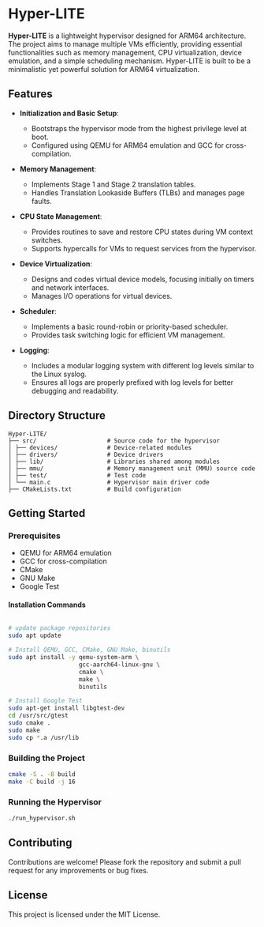 # Hyper-LITE

**Hyper-LITE** is a lightweight hypervisor designed for ARM64 architecture. The project aims to manage multiple VMs efficiently, providing essential functionalities such as memory management, CPU virtualization, device emulation, and a simple scheduling mechanism. Hyper-LITE is built to be a minimalistic yet powerful solution for ARM64 virtualization.

## Features

- **Initialization and Basic Setup**:
  - Bootstraps the hypervisor mode from the highest privilege level at boot.
  - Configured using QEMU for ARM64 emulation and GCC for cross-compilation.

- **Memory Management**:
  - Implements Stage 1 and Stage 2 translation tables.
  - Handles Translation Lookaside Buffers (TLBs) and manages page faults.

- **CPU State Management**:
  - Provides routines to save and restore CPU states during VM context switches.
  - Supports hypercalls for VMs to request services from the hypervisor.

- **Device Virtualization**:
  - Designs and codes virtual device models, focusing initially on timers and network interfaces.
  - Manages I/O operations for virtual devices.

- **Scheduler**:
  - Implements a basic round-robin or priority-based scheduler.
  - Provides task switching logic for efficient VM management.

- **Logging**:
  - Includes a modular logging system with different log levels similar to the Linux syslog.
  - Ensures all logs are properly prefixed with log levels for better debugging and readability.

## Directory Structure

```
Hyper-LITE/
├── src/                    # Source code for the hypervisor
│ ├── devices/              # Device-related modules
│ ├── drivers/              # Device drivers
│ ├── lib/                  # Libraries shared among modules
│ ├── mmu/                  # Memory management unit (MMU) source code
│ ├── test/                 # Test code
│ └── main.c                # Hypervisor main driver code
├── CMakeLists.txt          # Build configuration
```

## Getting Started

### Prerequisites

- QEMU for ARM64 emulation
- GCC for cross-compilation
- CMake
- GNU Make
- Google Test

#### Installation Commands

```bash

# update package repositories
sudo apt update

# Install QEMU, GCC, CMake, GNU Make, binutils
sudo apt install -y qemu-system-arm \
                    gcc-aarch64-linux-gnu \
                    cmake \
                    make \
                    binutils

# Install Google Test
sudo apt-get install libgtest-dev
cd /usr/src/gtest
sudo cmake .
sudo make
sudo cp *.a /usr/lib
```

### Building the Project

```bash
cmake -S . -B build
make -C build -j 16
```

### Running the Hypervisor

```bash
./run_hypervisor.sh
```

## Contributing

Contributions are welcome! Please fork the repository and submit a pull request for any improvements or bug fixes.

## License

This project is licensed under the MIT License.
